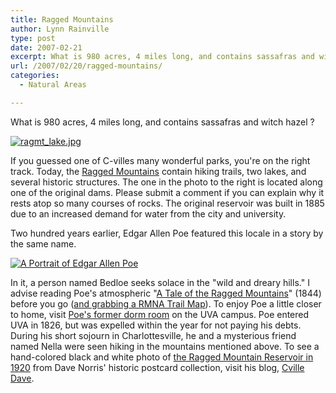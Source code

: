```yaml
---
title: Ragged Mountains
author: Lynn Rainville
type: post
date: 2007-02-21
excerpt: What is 980 acres, 4 miles long, and contains sassafras and witch hazel ?
url: /2007/02/20/ragged-mountains/
categories:
  - Natural Areas

---
```

What is 980 acres, 4 miles long, and contains sassafras and witch hazel ? 

<a href='http://www.locohistory.org/blog/?attachment_id=54' rel='attachment wp-att-54' title='ragmt_lake.jpg'><img src='/media/2007/02/ragmt_lake.jpg' alt='ragmt_lake.jpg' /></a>

 If you guessed one of C-villes many wonderful parks, you're on the right track. Today, the [Ragged Mountains][1] contain hiking trails, two lakes, and several historic structures. The one in the photo to the right is located along one of the original dams. Please submit a comment if you can explain why it rests atop so many courses of rocks. The original reservoir was built in 1885 due to an increased demand for water from the city and university.

Two hundred years earlier, Edgar Allen Poe featured this locale in a story by the same name. 

<a href='http://www.locohistory.org/blog/?attachment_id=53' rel='attachment wp-att-53' title='A Portrait of Edgar Allen Poe'><img src='/media/2007/02/poe.jpg' alt='A Portrait of Edgar Allen Poe' /></a>

 In it, a person named Bedloe seeks solace in the "wild and dreary hills." I advise reading Poe's atmospheric "[A Tale of the Ragged Mountains][2]" (1844) before you go ([and grabbing a RMNA Trail Map][3]). To enjoy Poe a little closer to home, visit [Poe's former dorm room][4] on the UVA campus. Poe entered UVA in 1826, but was expelled within the year for not paying his debts. During his short sojourn in Charlottesville, he and a mysterious friend named Nella were seen hiking in the mountains mentioned above. To see a hand-colored black and white photo of [the Ragged Mountain Reservoir in 1920][5] from Dave Norris' historic postcard collection, visit his blog, [Cville Dave][6].

 [1]: http://ivycreekfoundation.org/RMNA_SitePlanAndReview.html
 [2]: http://etext.lib.virginia.edu/etcbin/browse-mixed-new?id=PoeMoun&tag=public&images=images/modeng&data=/texts/english/modeng/parsed
 [3]: http://ivycreekfoundation.org/rmna_trailmaps.html
 [4]: http://scs.student.virginia.edu/~ravens/poe-rm.php
 [5]: http://cvilledave.blogspot.com/2007/02/loco-for-loco.html
 [6]: http://cvilledave.blogspot.com/index.html
